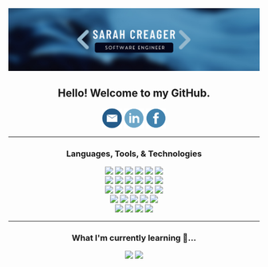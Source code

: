 <div align="center">
<img width="700px" src="./img/GitHubBannerImg.png">
</div>

<h2 align="center"> Hello! Welcome to my GitHub.</h2>


<div align="center">
<a href="mailto:sarah.f.creager@gmail.com"><img height="40" src="./img/emailIcon_.png"></a>
<a href="https://www.linkedin.com/in/sarah-creager/"><img height="40" src="./img/linkedInIcon.png"></a>
<a href="https://www.facebook.com/sarah.creager.2018/"><img height="40" src="./img/facebookIcon_.png"></a>
</div>

---------------------

<div align="center">
  <h3>Languages, Tools, & Technologies</h3>
  <img src ="https://img.shields.io/badge/-JavaScript-eed718?style=flat&logo=javascript&logoColor=ffffff">
  <img src="https://img.shields.io/badge/Sass-CC6699?style=flat&logo=sass&logoColor=white">
  <img src="https://img.shields.io/badge/CSS3-1572B6?style=flat&logo=css3&logoColor=white">
  <img src ="https://img.shields.io/badge/-HTML5-E34F26?style=flat&logo=html5&logoColor=white"> 
  <img src="https://img.shields.io/badge/-React-000000?style=flat&logo=react&logoColor=00c8ff">
  <img src="https://img.shields.io/badge/React_Native-20232A?style=flat&logo=react&logoColor=61DAFB">
  <br>
  <img src="https://img.shields.io/badge/Redux-593D88?style=flat&logo=redux&logoColor=white">
  <img src="https://img.shields.io/badge/React_Router-CA4245?style=flat&logo=react-router&logoColor=white">
  <img src="https://img.shields.io/badge/Node.js-6DA55F?style=flat&logo=node.js&logoColor=white">
  <img src="https://img.shields.io/badge/-Express.js-787878?style=flat&logo=express&logoColor=%2361DAFB">
  <img src="https://img.shields.io/badge/Material--UI-0081CB?style=flat&logo=material-ui&logoColor=white">
  <img src="https://img.shields.io/badge/Bootstrap-563D7C?style=flat&logo=bootstrap&logoColor=white">
  <br>
  <img src="https://img.shields.io/badge/Jest-C21325?style=flat&logo=Jest&logoColor=white">
  <img src="https://img.shields.io/badge/Netlify-00C7B7?style=flat&logo=netlify&logoColor=white">
  <img src="https://img.shields.io/badge/GitHub_Pages-100000?style=flat&logo=github&logoColor=white">
  <img src="https://img.shields.io/badge/Heroku-430098?style=flat&logo=heroku&logoColor=white">
  <img src="https://img.shields.io/badge/Amazon_AWS-232F3E?style=flat&logo=amazon-aws&logoColor=white">
  <img src="https://img.shields.io/badge/Postgres-%23316192.svg?style=flat&logo=postgresql&logoColor=00c8ff">
  <br>
  <img src="https://img.shields.io/badge/MongoDB-6DA55F?style=flat&logo=mongodb&logoColor=white">
  <img src="https://img.shields.io/badge/Mongoose-%225ea94b.svg?style=flat&logo=mongodb&logoColor=white">
  <img src="https://img.shields.io/badge/SQLite-07405E?style=flat&logo=sqlite&logoColor=white">
  <img src="https://img.shields.io/badge/Sequelize-52B0E7?style=flat&logo=Sequelize&logoColor=white">
  <img src="https://img.shields.io/badge/Postman-FF6C37?style=flat&logo=Postman&logoColor=white"> 
  <br>
  <img src="https://img.shields.io/badge/JSON_Web_Tokens-787878?style=flat&logo=json-web-tokens&logoColor=white">
  <img src="https://img.shields.io/badge/GitHub_Actions-%232671E5.svg?style=flat&logo=git&logoColor=white">
  <img src="https://img.shields.io/badge/Git-F05032?style=flat&logo=git&logoColor=white">
  <img src="https://img.shields.io/badge/Markdown-000000?style=flat&logo=markdown&logoColor=white">
</div>

---------------------

<div align="center">
  <h3>What I'm currently learning 🌱...</h3>
  <img src ="https://img.shields.io/badge/TypeScript-1572B6?style=flat&logo=javascript&logoColor=ffffff">
  <img src="https://img.shields.io/badge/GraphQL-52B0E7?style=flat&logo=GraphQL&logoColor=white">
</div>
